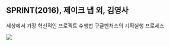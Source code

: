 ## SPRINT(2016), 제이크 냅 외, 김영사

세상에서 가장 혁신적인 프로젝트 수행법
구글벤처스의 기획실행 프로세스

<img src="https://www.gimmyoung.com/gyfile/BOOK/BOOKCOVER/BC002744/450_BC002744.jpg"></img>

